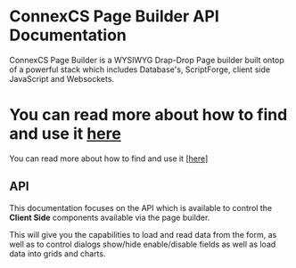 # ConnexCS Page Builder API Documentation

ConnexCS Page Builder is a WYSIWYG Drap-Drop Page builder built ontop of a powerful stack which includes Database's, ScriptForge,
client side JavaScript and Websockets.

# You can read more about how to find and use it [here](https://page-builder-api-docs.connexcs.com/)
You can read more about how to find and use it <a href="https://page-builder-api-docs.connexcs.com/" target="_blank">[here]</a>

## API

This documentation focuses on the API which is available to control the **Client Side** components available via the page builder.

This will give you the capabilities to load and read data from the form, as well as to control dialogs show/hide enable/disable fields
as well as load data into grids and charts.